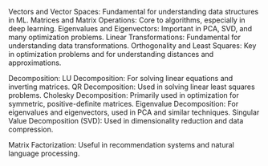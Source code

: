 Vectors and Vector Spaces: Fundamental for understanding data structures in ML.
Matrices and Matrix Operations: Core to algorithms, especially in deep learning.
Eigenvalues and Eigenvectors: Important in PCA, SVD, and many optimization problems.
Linear Transformations: Fundamental for understanding data transformations.
Orthogonality and Least Squares: Key in optimization problems and for understanding distances and approximations.

Decomposition:
LU Decomposition: For solving linear equations and inverting matrices.
QR Decomposition: Used in solving linear least squares problems.
Cholesky Decomposition: Primarily used in optimization for symmetric, positive-definite matrices.
Eigenvalue Decomposition:  For eigenvalues and eigenvectors, used in PCA and similar techniques.
Singular Value Decomposition (SVD): Used in dimensionality reduction and data compression.

Matrix Factorization: Useful in recommendation systems and natural language processing.